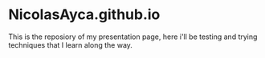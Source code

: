 # NicolasAyca.github.io
This is the reposiory of my presentation page, here i'll be testing and trying techniques that I learn along the way.
